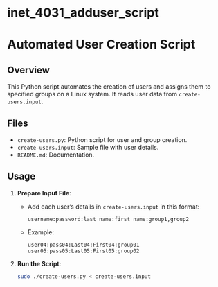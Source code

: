 # inet_4031_adduser_script
# Automated User Creation Script

## Overview
This Python script automates the creation of users and assigns them to specified groups on a Linux system. It reads user data from `create-users.input`.

## Files
- `create-users.py`: Python script for user and group creation.
- `create-users.input`: Sample file with user details.
- `README.md`: Documentation.

## Usage

1. **Prepare Input File**:
   - Add each user’s details in `create-users.input` in this format:
     ```
     username:password:last name:first name:group1,group2
     ```
   - Example:
     ```
     user04:pass04:Last04:First04:group01
     user05:pass05:Last05:First05:group02
     ```

2. **Run the Script**:
   ```bash
   sudo ./create-users.py < create-users.input
